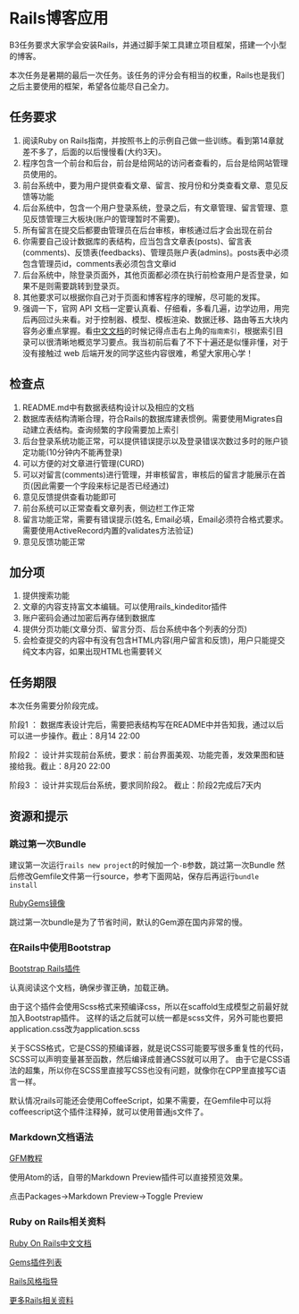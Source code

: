 
# Rails博客应用

B3任务要求大家学会安装Rails，并通过脚手架工具建立项目框架，搭建一个小型的博客。

本次任务是暑期的最后一次任务。该任务的评分会有相当的权重，Rails也是我们之后主要使用的框架，希望各位能尽自己全力。

## 任务要求

1. 阅读Ruby on Rails指南，并按照书上的示例自己做一些训练。看到第14章就差不多了，后面的以后慢慢看(大约3天)。
2. 程序包含一个前台和后台，前台是给网站的访问者查看的，后台是给网站管理员使用的。
3. 前台系统中，要为用户提供查看文章、留言、按月份和分类查看文章、意见反馈等功能
4. 后台系统中，包含一个用户登录系统，登录之后，有文章管理、留言管理、意见反馈管理三大板块(账户的管理暂时不需要)。
5. 所有留言在提交后都要由管理员在后台审核，审核通过后才会出现在前台
6. 你需要自己设计数据库的表结构，应当包含文章表(posts)、留言表(comments)、反馈表(feedbacks)、管理员账户表(admins)。posts表中必须包含管理员id，comments表必须包含文章id
7. 后台系统中，除登录页面外，其他页面都必须在执行前检查用户是否登录，如果不是则需要跳转到登录页。
8. 其他要求可以根据你自己对于页面和博客程序的理解，尽可能的发挥。
9. 强调一下，官网 API 文档一定要认真看、仔细看，多看几遍，边学边用，用完后再回过头来看。对于控制器、模型、模板渲染、数据迁移、路由等五大块内容务必重点掌握。看[中文文档](https://ruby-china.github.io/rails-guides/)的时候记得点击右上角的`指南索引`，根据索引目录可以很清晰地概览学习要点。我当初前后看了不下十遍还是似懂非懂，对于没有接触过 web 后端开发的同学这些内容很难，希望大家用心学！

## 检查点

1. README.md中有数据表结构设计以及相应的文档
1. 数据库表结构清晰合理，符合Rails的数据库建表惯例。需要使用Migrates自动建立表结构。查询频繁的字段需要加上索引
2. 后台登录系统功能正常，可以提供错误提示以及登录错误次数过多时的账户锁定功能(10分钟内不能再登录)
3. 可以方便的对文章进行管理(CURD)
4. 可以对留言(comments)进行管理，并审核留言，审核后的留言才能展示在首页(因此需要一个字段来标记是否已经通过)
5. 意见反馈提供查看功能即可
6. 前台系统可以正常查看文章列表，侧边栏工作正常
7. 留言功能正常，需要有错误提示(姓名, Email必填，Email必须符合格式要求。需要使用ActiveRecord内置的validates方法验证)
8. 意见反馈功能正常

## 加分项

1. 提供搜索功能
2. 文章的内容支持富文本编辑。可以使用rails_kindeditor插件
3. 账户密码会通过加密后再存储到数据库
4. 提供分页功能(文章分页、留言分页、后台系统中各个列表的分页)
5. 会检查提交的内容中有没有包含HTML内容(用户留言和反馈)，用户只能提交纯文本内容，如果出现HTML也需要转义

## 任务期限

本次任务需要分阶段完成。

阶段1 ： 数据库表设计完后，需要把表结构写在README中并告知我，通过以后可以进一步操作。截止：8月14 22:00

阶段2 ： 设计并实现前台系统，要求：前台界面美观、功能完善，发效果图和链接给我。截止：8月20 22:00

阶段3 ： 设计并实现后台系统，要求同阶段2。 截止：阶段2完成后7天内

## 资源和提示

### 跳过第一次Bundle

建议第一次运行`rails new project`的时候加一个`-B`参数，跳过第一次Bundle
然后修改Gemfile文件第一行source，参考下面网站，保存后再运行`bundle install`

[RubyGems镜像](https://gems.ruby-china.org/)

跳过第一次bundle是为了节省时间，默认的Gem源在国内非常的慢。

### 在Rails中使用Bootstrap

[Bootstrap Rails插件](https://github.com/twbs/bootstrap-sass)

认真阅读这个文档，确保步骤正确，加载正确。

由于这个插件会使用Scss格式来预编译css，所以在scaffold生成模型之前最好就加入Bootstrap插件。
这样的话之后就可以统一都是scss文件，另外可能也要把application.css改为application.scss

关于SCSS格式，它是CSS的预编译器，就是说CSS可能要写很多重复性的代码，SCSS可以声明变量甚至函数，然后编译成普通CSS就可以用了。
由于它是CSS语法的超集，所以你在SCSS里直接写CSS也没有问题，就像你在CPP里直接写C语言一样。

默认情况rails可能还会使用CoffeeScript，如果不需要，在Gemfile中可以将coffeescript这个插件注释掉，就可以使用普通js文件了。

### Markdown文档语法

[GFM教程](https://www.zybuluo.com/techird/note/46064)

使用Atom的话，自带的Markdown Preview插件可以直接预览效果。

点击Packages->Markdown Preview->Toggle Preview

### Ruby on Rails相关资料

[Ruby On Rails中文文档](https://ruby-china.github.io/rails-guides/)

[Gems插件列表](https://ruby-china.org/wiki/gems)

[Rails风格指导](https://ruby-china.org/wiki/rails-stye-guide)

[更多Rails相关资料](https://ruby-china.org/wiki)
